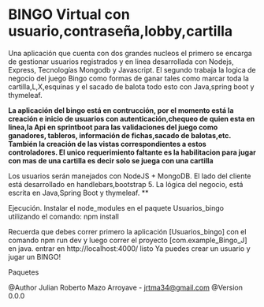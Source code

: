 # BINGO Virtual con usuario,contraseña,lobby,cartilla
 
Una aplicación que cuenta con dos grandes nucleos el primero se encarga de gestionar usuarios registrados y en linea desarrollada con Nodejs, Express, Tecnologías Mongodb y Javascript. El segundo trabaja la logica de negocio del juego Bingo como formas de ganar tales como marcar toda la cartilla,L,X,esquinas y el sacado de balota todo esto con Java,spring boot y thymeleaf.

**La aplicación del bingo está en contrucción, por el momento está  la creación e inicio de usuarios con autenticación,chequeo de quien esta en linea,la Api en sprintboot para las validaciones del juego como ganadores, tableros, información de fichas,sacado de balotas,etc. También la creación de las vistas correspondientes a estos controladores.
El unico requerimiento faltante es la habilitacion para jugar con mas de una cartilla es decir solo se juega con una cartilla**


Los usuarios serán manejados con NodeJS + MongoDB.
El lado del cliente está desarrollado en handlebars,bootstrap 5.
La lógica del negocio, está escrita en Java,Spring Boot y thymeleaf. **

Ejecución.
Instalar el node_modules en el paquete Usuarios_bingo utilizando el comando: npm install

Recuerda que debes correr primero la aplicación [Usuarios_bingo] con el comando npm run dev y luego correr el proyecto  [com.example_Bingo_J] en java.
entrar en http://localhost:4000/
listo Ya puedes crear un usuario y jugar un BINGO!

Paquetes

@Author Julian Roberto Mazo Arroyave - jrtma34@gmail.com @Version 0.0.0
